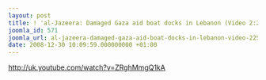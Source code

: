 ```yaml
---
layout: post
title: ! 'al-Jazeera: Damaged Gaza aid boat docks in Lebanon (Video 2:25)'
joomla_id: 571
joomla_url: al-jazeera-damaged-gaza-aid-boat-docks-in-lebanon-video-225
date: 2008-12-30 10:09:59.000000000 +01:00
---
```

<p><a href="http://uk.youtube.com/watch?v=ZRghMmgQ1kA">http://uk.youtube.com/watch?v=ZRghMmgQ1kA</a></p>
